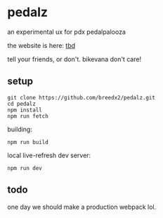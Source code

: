 # pedalz

an experimental ux for pdx pedalpalooza

the website is here: [tbd](xxx)

tell your friends, or don't. bikevana don't care!

## setup

```
git clone https://github.com/breedx2/pedalz.git
cd pedalz
npm install
npm run fetch
```

building:

```
npm run build
```

local live-refresh dev server:

```
npm run dev
```


## todo

one day we should make a production webpack lol.